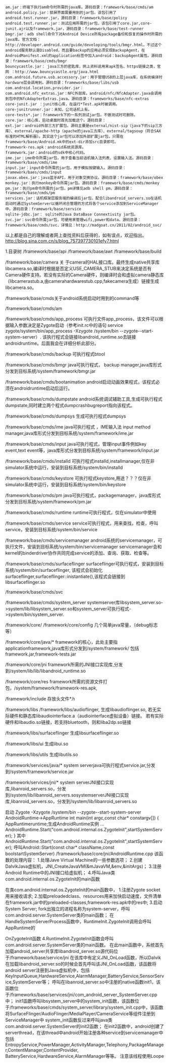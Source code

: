 ```
am.jar：终端下执行am命令时所需的java库。源码目录：framework/base/cmds/am
android.policy.jar：锁屏界面需要用到的jar包，该包引用了android.test.runner.jar，源码目录：framework/base/policy
android.test.runner.jar：测试应用所需的jar包，该包引用了core.jar,core-junit.ajr以及framework.jar，源码目录：framework/base/test-runner
bmgr.jar：adb shell命令下对Android Device所有package备份和恢复的操作时所需的java库。官方文档：http://developer.android.com/guide/developing/tools/bmgr.html。不过这个android服务默认是Disabled，而且要backup的应用必须实现BackupAgent，在AndroidManifest.xml的application标签中加入android：backupAgent属性。源码目录：framework/base/cmds/bmgr
bouncycastle.jar： java三方的密匙库，网上资料说用来apk签名、https链接之类，官网 ：http://www.bouncycastle.org/java.html
com.android.future.usb.accessory.jar：用于管理USB的上层java库，在系统编译时hardware层会调用到。源码目录：frameworks/base/libs/usb
com.android.location.provider.jar：
com.android.nfc_extras.jar：NFC外部库。android/nfc/NfcAdapter.java会调用到包中的NfcAdapterExtras.java。源码目录：frameworks/base/nfc-extras
core-junit.jar ：junit核心库，在运行*Test.apk时被调用。
core-junitrunner.jar：未知，公司话机上有。
core-tests*.jar：framework下的一系列测试jar包，不做测试时可删除。
core.jar：核心库，启动桌面时首先加载这个。源码目录： 
ext.jar：android外部三方扩展包，源码主要是external/nist-sip（java下的sip三方库）、external/apache-http（apache的java三方库）、external/tagsoup（符合SAX标准的HTML解析器）。其实这个jar包可以添加外部扩展jar包，只需在framework/base/Android.mk中的ext-dir添加src目录即可。
framework-res.apk：android系统资源库。
framework.jar：android的sdk中核心代码。
ime.jar：ime命令所需jar包，用于查看当前话机输入法列表、设置输入法。源码目录：framework/base/cmds/ime
input.jar：input命令所需的jar包，用于模拟按键输入。源码目录：framework/baes/cmds/input
javax.obex.jar：java蓝牙API，用于对象交换协议。源码目录：framework/base/obex
monkey.jar：执行monkey命令所需jar包。源码目录：framework/base/cmds/monkey
pm.jar：执行pm命令所需的jar包，pm详情见adb shell pm，源码目录：framework/base/cmds/pm
services.jar：话机框架层服务端的编译后jar包，配合libandroid_servers.so在话机启动时通过SystemServer以循环闭合管理的方式将各个service添加到ServiceManager中。源码目录：framework/base/service
sqlite-jdbc.jar： sqlite的Java DataBase Connextivity jar包。
svc.jar：svc命令所需jar包，可硬用来管理wifi,power和data。源码目录：framework/base/cmds/svc，详情见：http://madgoat.cn/2011/02/android_svc/
 ```
 以上都是自己的理解或者网上查找资料后获得的，如有误点，欢迎指出。
http://blog.sina.com.cn/s/blog_757397730101efy7.html

1.目录树
/framework/base/api 
/framework/base/awt
/framework/base/build

/framework/base/camera
关 于camera的HAL接口库。最终生成native共享库libcamera.so,编译时根据是否定义USE_CAMERA_STUB来决定系统是否有Camera硬件支持。若没有实际的Camera硬件，则编译时会和虚拟camera静态库（libcamerastub.a,由camerahardwarestub.cpp,fakecamera生成）链接生成libcamera.so。

/framework/base/cmds关于android系统启动时用到的command等

/framework/base/cmds/am

/framework/base/cmds/app_process 
可执行文件app_process，该文件可以根据输入参数决定是Zygote启动（参考init.rc中的语句 service zygote/system/bin/app_process -Xzygote /system/bin --zygote--start-system-server）.
该执行程式会链接libandroid_runtime.so去链接androidruntime。后面我会在详细分析此部分。

/framework/base/cmds/backup 
可执行程式btool

/framework/base/cmds/bmgr
java可执行程式， backup manager,java库形式分发到目标系统/system/framework/bmgr.jar

/framework/base/cmds/bootanimation
android启动动画效果程式，该程式必须在androidruntime启动后运行。

/framework/base/cmds/dumpstate
android系统调试辅助工具,生成可执行程式dumpstate,同时建立两个程式dumpcrashbugreport指向该程式。

/framework/base/cmds/dumpsys
生成可执行程式dumpsys

/framework/base/cmds/ime
java可执行程式 ，IME输入法 input method manager,java库形式分发到目标系统/system/framework/ime.jar

/framework/base/cmds/input
java可执行程式，管理input事件例如key event,text event等，java库形式分发到目标系统/system/framework/input.jar

/framework/base/cmds/installd
可执行程式installd,installmanager,仅在非simulator系统中运行，安装到目标系统/system/bin/installd

/framework/base/cmds/keystore
可执行程式keystore,用途？？？仅在非simulator系统中运行，安装到目标系统/system/bin/keystore

/framework/base/cmds/pm
java可执行程式，packagemanager，java库形式分发到目标系统/system/framework/pm.jar

/framework/base/cmds/runtime
runtime可执行程式，仅在simulator中使用

/framework/base/cmds/service
service可执行程式，用来查找，检查，呼叫service，安装到目标系统/system/bin/service

/framework/base/cmds/servicemanager
android系统的servicemanager，可执行文件，安装到目标系统/system/bin/servicemanager
servicemanager会和kernel的binderdriver协作共同完成service的添加、查询、获取、检查等。

/framework/base/cmds/surfaceflinger
surfaceflinger可执行程式，安装到目标系统/system/bin/surfaceflinger,
该程式会初始化surfaceflinger,surfaceflinger::inistantiate(),该程式会链接到libsurfaceflinger.so

/framework/base/cmds/svc

/framework/base/cmds/system_server
systemserver库libsystem_server.so->system/lib/libsystem_server.so和system_server可执行程式->system/bin/system_server.

/framework/core/
/framework/core/config
几个简单java常量，（debug标志等）

/framework/core/java/*
framework的核心，此处主要指applicationframework,java库形式分发到/system/framework/
包括framework.jar,framework-tests.jar

/framework/core/jni
framework所需的JNI接口实现库,分发到/system/lib/lib/libandroid_runtime.so

/framework/core/res
framework所需的资源文件打包，/system/framework/framework-res.apk,

/framework/include
存放头文件*.h

/framework/libs
/framework/libs/audioflinger,
生成libaudioflinger.so,
若无实际硬件和静态库libaudiointerface.a（audiointerface虚拟设备）链接。
若有实际硬件和libaudio.so链接，若支持bluetooth，则和liba2dp.so链接

/framework/libs/surfaceflinger
生成libsurfaceflinger.so

/framework/libs/ui
生成libui.so

/framework/libs/utils
生成libutils.so

/framework/services/java/*
system serverjava可执行程式service.jar,分发到/system/framework/service.jar

/framework/services/jni/*
system serverJNI接口实现库,libanroid_servers.so，分发到/system/lib/libanroid_servers.sosystemserverJNI接口实现库,libanroid_servers.so，分发到/system/lib/libanroid_servers.so


启动 Zygote
-Xzygote /system/bin --zygote--start-system-server
AndroidRuntime->AppRuntime
int main(int argc,const char* constargv[])
{
  AppRuntimeruntime;生成AndroidRuntime实例
  ...
 AndroidRuntime.Start("com.android.internal.os.ZygoteInit",startSystemServer);
}
其中AndroidRuntime.Start("com.android.internal.os.ZygoteInit",startSystemServer);
呼叫Android::Start(const char* className,const boolstartSystemServer)
/framework/base/core/jni/AndroidRuntime.cpp
该函数的处理内容：
1.处理Jave Virtual Machine的一些参数选项；
2.创建DalvikJava虚拟机，JNI_CreateJavaVM(&mJavaVM,&env,&initArgs)；
3.注册Android Runtime中的JNI接口给虚拟机；
4.呼叫Java类com.android.internal.os.ZygoteInit的main函数

在类com.android.internal.os.ZygoteInit的main函数中，
1.注册Zygote socket用来接收请求;
2.加载preloadedclass、resources用来加快启动速度，文件清单在framework.jar中的preloaded-classes,framework-res.apk中的res中;
3.启动System Server;
 fork出独立的进程名称为system-server，呼叫com.android.server.SystemServer类的main函数；
 在HandleSystemServerProcess函数中，RuntimeInit.ZygoteInit调用会呼叫AppRuntime的

OnZygoteInit函数
4.RuntimeInit.ZygoteInit函数会呼叫com.android.server.SystemServer类的main函数。
 在此main函数中，系统首先加载android_server共享库libandroid_server.so源代码位于/framework/base/service/jni
 在该库中有定义JNI_OnLoad函数，所以Dalvik在加载libandroid_server.so的时候会首先呼叫该JNI_OnLoad函数，该函数将android server注册到Java虚拟机中，包括KeyInputQueue,HardwareService,AlarmManager,BatteryService,SensorService,SystemServer等；
 呼叫在libanroid_server.so中注册的native函数init1，该函数位于/frameworks/base/services/jni/com_android_server_SystemServer.cpp中；
 init1函数呼叫libsystem_server中的system_init函数，该函数位于/frameworks/base/cmds/system_server/library/system_init.cpp中，该函数将SurfaceFlinger/AudioFlinger/MediaPlayer/CameraService等组件注册到ServiceManager中
 system_init函数反过来呼叫java类com.android.server.SystemServer的init2函数；
在init2函数中，android创建了serverthread，在该thread中android开始注册各种service到servicemanager中
包括EntropyService,PowerManager,ActivityManager,Telephony,PackageManager,ContentManager,ContentProvider,
BatteryService,HardwareService,AlarmManager等等。
 注意该线程使用Loope
